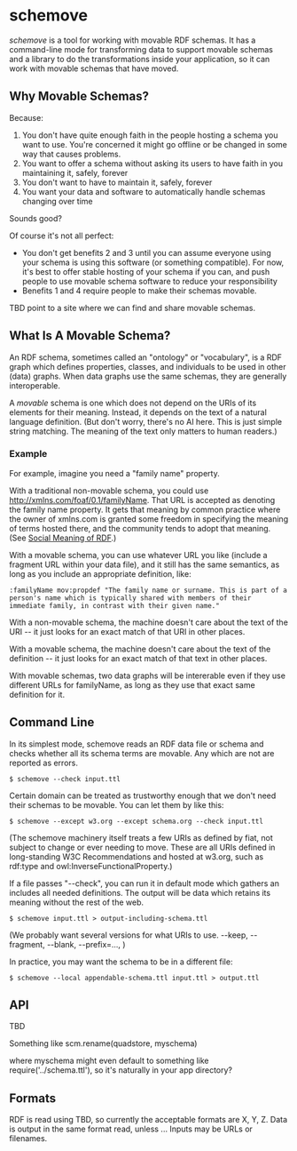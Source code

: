 
# schemove

_schemove_ is a tool for working with movable RDF schemas.  It has a
command-line mode for transforming data to support movable schemas and a
library to do the transformations inside your application, so it can work
with movable schemas that have moved.

## Why Movable Schemas?

Because:

1. You don't have quite enough faith in the people hosting a schema you want to use. You're concerned it might go offline or be changed in some way that causes problems.
2. You want to offer a schema without asking its users to have faith in you maintaining it, safely, forever
3. You don't want to have to maintain it, safely, forever
4. You want your data and software to automatically handle schemas changing over time

Sounds good?

Of course it's not all perfect:

* You don't get benefits 2 and 3 until you can assume everyone using your schema is using this software (or something compatible).  For now, it's best to offer stable hosting of your schema if you can, and push people to use movable schema software to reduce your responsibility
* Benefits 1 and 4 require people to make their schemas movable.

TBD point to a site where we can find and share movable schemas.

## What Is A Movable Schema?

An RDF schema, sometimes called an "ontology" or "vocabulary", is a RDF
graph which defines properties, classes, and individuals to be used in
other (data) graphs.  When data graphs use the same schemas, they are
generally interoperable.

A _movable_ schema is one which does not depend on the URIs of its
elements for their meaning.  Instead, it depends on the text of a
natural language definition.  (But don't worry, there's no AI
here. This is just simple string matching.  The meaning of the text
only matters to human readers.)

### Example

For example, imagine you need a "family name" property.

With a traditional non-movable schema, you could use <http://xmlns.com/foaf/0.1/familyName>.  That URL is accepted as denoting the family name property. It gets that meaning by common practice where the owner of xmlns.com is granted some freedom in specifying the meaning of terms hosted there, and the community tends to adopt that meaning. (See [Social Meaning of RDF](https://www.w3.org/wiki/SocialMeaning).)

With a movable schema, you can use whatever URL you like (include a fragment URL within your data file), and it still has the same semantics, as long as you include an appropriate definition, like:

```turtle
:familyName mov:propdef "The family name or surname. This is part of a person's name which is typically shared with members of their immediate family, in contrast with their given name." 
```

With a non-movable schema, the machine doesn't care about the text of the URI -- it just looks for an exact match of that URI in other places.

With a movable schema, the machine doesn't care about the text of the definition -- it just looks for an exact match of that text in other places.

With movable schemas, two data graphs will be intererable even if they use different URLs for familyName, as long as they use that exact same definition for it.

## Command Line

In its simplest mode, schemove reads an RDF data file or schema and
checks whether all its schema terms are movable.  Any which are not
are reported as errors.

```console
$ schemove --check input.ttl
```

Certain domain can be treated as trustworthy enough that we don't need
their schemas to be movable.  You can let them by like this:


```console
$ schemove --except w3.org --except schema.org --check input.ttl
```

(The schemove machinery itself treats a few URIs as defined by fiat,
not subject to change or ever needing to move.  These are all URIs
defined in long-standing W3C Recommendations and hosted at w3.org,
such as rdf:type and owl:InverseFunctionalProperty.)

If a file passes "--check", you can run it in default mode which
gathers an includes all needed definitions.  The output will be
data which retains its meaning without the rest of the web.

```console
$ schemove input.ttl > output-including-schema.ttl
```

(We probably want several versions for what URIs to use. --keep, --fragment, --blank, --prefix=..., )

In practice, you may want the schema to be in a different file:

```console
$ schemove --local appendable-schema.ttl input.ttl > output.ttl
```

## API

TBD

Something like scm.rename(quadstore, myschema)

where myschema might even default to something like
require('../schema.ttl'), so it's naturally in your app directory?

## Formats

RDF is read using TBD, so currently the acceptable formats are X, Y, Z.  Data is output in the same format read, unless ...    Inputs may be URLs or filenames.

